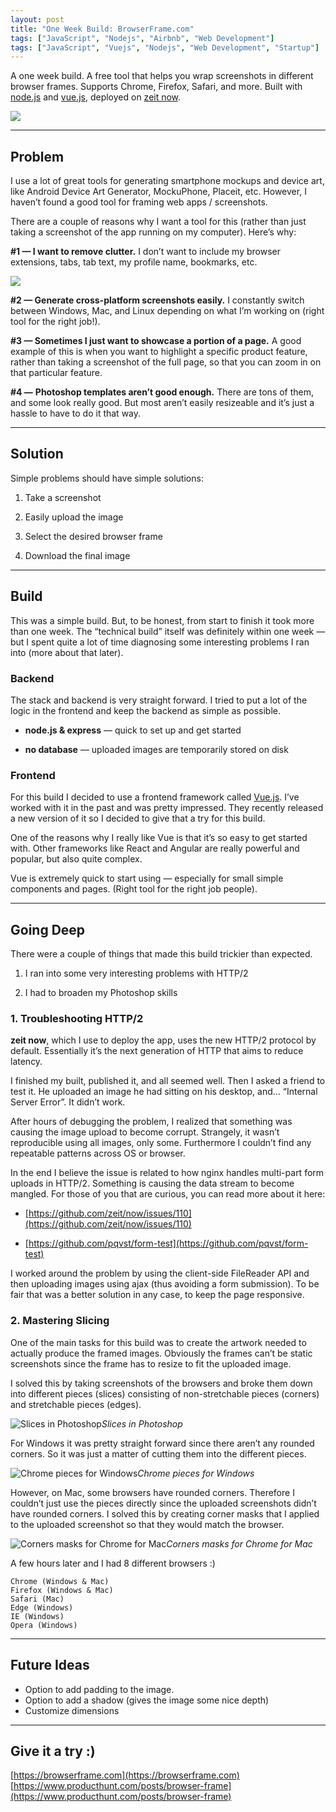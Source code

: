 ```yaml
---
layout: post
title: "One Week Build: BrowserFrame.com"
tags: ["JavaScript", "Nodejs", "Airbnb", "Web Development"]
tags: ["JavaScript", "Vuejs", "Nodejs", "Web Development", "Startup"]
---
```


A one week build. A free tool that helps you wrap screenshots in different browser frames. Supports Chrome, Firefox, Safari, and more. Built with [node.js](https://nodejs.org/en/) and [vue.js](https://vuejs.org/), deployed on [zeit now](https://zeit.co/now).

![](/assets/images/one-week-build-browserframe-com/1_8R_LmrmgELAcfBUua4p8JQ.png)

---

## Problem

I use a lot of great tools for generating smartphone mockups and device art, like Android Device Art Generator, MockuPhone, Placeit, etc. However, I haven’t found a good tool for framing web apps / screenshots.

There are a couple of reasons why I want a tool for this (rather than just taking a screenshot of the app running on my computer). Here’s why:

**#1 — I want to remove clutter.** I don’t want to include my browser extensions, tabs, tab text, my profile name, bookmarks, etc.

![](/assets/images/one-week-build-browserframe-com/1BNrXJ8Ym4alOZNIFQBfddA.png)

**#2 — Generate cross-platform screenshots easily.** I constantly switch between Windows, Mac, and Linux depending on what I’m working on (right tool for the right job!).

**#3 — Sometimes I just want to showcase a portion of a page.** A good example of this is when you want to highlight a specific product feature, rather than taking a screenshot of the full page, so that you can zoom in on that particular feature.

**#4 —** **Photoshop templates aren’t good enough.** There are tons of them, and some look really good. But most aren’t easily resizeable and it’s just a hassle to have to do it that way.

---

## Solution

Simple problems should have simple solutions:

1. Take a screenshot

1. Easily upload the image

1. Select the desired browser frame

1. Download the final image

---

## Build

This was a simple build. But, to be honest, from start to finish it took more than one week. The “technical build” itself was definitely within one week — but I spent quite a lot of time diagnosing some interesting problems I ran into (more about that later).

### Backend

The stack and backend is very straight forward. I tried to put a lot of the logic in the frontend and keep the backend as simple as possible.

* **node.js & express** — quick to set up and get started

* **no database** — uploaded images are temporarily stored on disk

### Frontend

For this build I decided to use a frontend framework called [Vue.js](https://vuejs.org/). I’ve worked with it in the past and was pretty impressed. They recently released a new version of it so I decided to give that a try for this build.

One of the reasons why I really like Vue is that it’s so easy to get started with. Other frameworks like React and Angular are really powerful and popular, but also quite complex.

Vue is extremely quick to start using — especially for small simple components and pages. (Right tool for the right job people).

---

## Going Deep

There were a couple of things that made this build trickier than expected.

1. I ran into some very interesting problems with HTTP/2

2. I had to broaden my Photoshop skills

### 1. Troubleshooting HTTP/2

**zeit now**, which I use to deploy the app, uses the new HTTP/2 protocol by default. Essentially it’s the next generation of HTTP that aims to reduce latency.

I finished my built, published it, and all seemed well. Then I asked a friend to test it. He uploaded an image he had sitting on his desktop, and… “Internal Server Error”. It didn’t work.

After hours of debugging the problem, I realized that something was causing the image upload to become corrupt. Strangely, it wasn’t reproducible using all images, only some. Furthermore I couldn’t find any repeatable patterns across OS or browser.

In the end I believe the issue is related to how nginx handles multi-part form uploads in HTTP/2. Something is causing the data stream to become mangled. For those of you that are curious, you can read more about it here:

* [https://github.com/zeit/now/issues/110](https://github.com/zeit/now/issues/110)

* [https://github.com/pqvst/form-test](https://github.com/pqvst/form-test)

I worked around the problem by using the client-side FileReader API and then uploading images using ajax (thus avoiding a form submission). To be fair that was a better solution in any case, to keep the page responsive.

### 2. Mastering Slicing

One of the main tasks for this build was to create the artwork needed to actually produce the framed images. Obviously the frames can’t be static screenshots since the frame has to resize to fit the uploaded image.

I solved this by taking screenshots of the browsers and broke them down into different pieces (slices) consisting of non-stretchable pieces (corners) and stretchable pieces (edges).

![Slices in Photoshop](/assets/images/one-week-build-browserframe-com/1PcNbX2Lwqj4lPe85Xm6C-Q.png)*Slices in Photoshop*

For Windows it was pretty straight forward since there aren’t any rounded corners. So it was just a matter of cutting them into the different pieces.

![Chrome pieces for Windows](/assets/images/one-week-build-browserframe-com/10ubgZWVPPM37FwbypCoccw.png)*Chrome pieces for Windows*

However, on Mac, some browsers have rounded corners. Therefore I couldn’t just use the pieces directly since the uploaded screenshots didn’t have rounded corners. I solved this by creating corner masks that I applied to the uploaded screenshot so that they would match the browser.

![Corners masks for Chrome for Mac](/assets/images/one-week-build-browserframe-com/1kmMxK7MkvN55WEjtVagdLA.png)*Corners masks for Chrome for Mac*

A few hours later and I had 8 different browsers :)

```
Chrome (Windows & Mac)
Firefox (Windows & Mac)
Safari (Mac)
Edge (Windows)
IE (Windows)
Opera (Windows)
```

---

## Future Ideas

* Option to add padding to the image.
* Option to add a shadow (gives the image some nice depth)
* Customize dimensions

---

## Give it a try :)

[https://browserframe.com](https://browserframe.com)  
[https://www.producthunt.com/posts/browser-frame](https://www.producthunt.com/posts/browser-frame)
